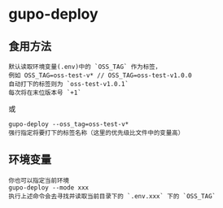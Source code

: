 # gupo-deploy

## 食用方法
```
默认读取环境变量(.env)中的 `OSS_TAG` 作为标签，
例如 OSS_TAG=oss-test-v* // OSS_TAG=oss-test-v1.0.0
自动打下的标签则为 `oss-test-v1.0.1`
每次将在末位版本号 `+1`
```

或
```
gupo-deploy --oss_tag=oss-test-v*
强行指定将要打下的标签名称（这里的优先级比文件中的变量高）
```

## 环境变量

```
你也可以指定当前环境
gupo-deploy --mode xxx
执行上述命令会去寻找并读取当前目录下的 `.env.xxx` 下的 `OSS_TAG`
```

